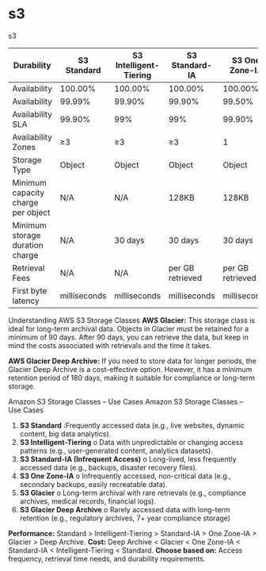 # s3
s3

 Durability                         | S3 Standard  | S3 Intelligent-Tiering | S3 Standard-IA   | S3 One Zone-IA   | S3 Glacier       |
| ---------------------------------- | ------------ | ---------------------- | ---------------- | ---------------- | ---------------- |
| Availability                       | 100.00%      | 100.00%                | 100.00%          | 100.00%          | 100.00%          |
| Availability                       | 99.99%       | 99.90%                 | 99.90%           | 99.50%           | 99.99%           |
| Availability SLA                   | 99.90%       | 99%                    | 99%              | 99.90%           | 99.90%           |
| Availability Zones                 | ≥3           | ≥3                     | ≥3               | 1                | ≥3               |
| Storage Type                       | Object       | Object                 | Object           | Object           | Object           |
| Minimum capacity charge per object | N/A          | N/A                    | 128KB            | 128KB            | 40KB             |
| Minimum storage duration charge    | N/A          | 30 days                | 30 days          | 30 days          | 180 days         |
| Retrieval Fees                     | N/A          | N/A                    | per GB retrieved | per GB retrieved | per GB retrieved |
| First byte latency                 | milliseconds | milliseconds           | milliseconds     | milliseconds     | Minutes to Hours |

Understanding AWS S3 Storage Classes
**AWS Glacier:** This storage class is ideal for long-term archival data. Objects in Glacier must be retained for a minimum of 90 days. After 90 days, you can retrieve the data, but keep in mind the costs associated with retrievals and the time it takes.

**AWS Glacier Deep Archive:** If you need to store data for longer periods, the Glacier Deep Archive is a cost-effective option. However, it has a minimum retention period of 180 days, making it suitable for compliance or long-term storage.

Amazon S3 Storage Classes – Use Cases
Amazon S3 Storage Classes – Use Cases
1.	**S3 Standard**
:Frequently accessed data (e.g., live websites, dynamic content, big data analytics).
2.	**S3 Intelligent-Tiering**
o	Data with unpredictable or changing access patterns (e.g., user-generated content, analytics datasets).
3.	**S3 Standard-IA (Infrequent Access)**
o	Long-lived, less frequently accessed data (e.g., backups, disaster recovery files).
4.	**S3 One Zone-IA**
o	Infrequently accessed, non-critical data (e.g., secondary backups, easily recreatable data).
5.	**S3 Glacier**
o	Long-term archival with rare retrievals (e.g., compliance archives, medical records, financial logs).
6.	**S3 Glacier Deep Archive**
o	Rarely accessed data with long-term retention (e.g., regulatory archives, 7+ year compliance storage)

**Performance:** Standard > Intelligent-Tiering > Standard-IA > One Zone-IA > Glacier > Deep Archive.
**Cost:** Deep Archive < Glacier < One Zone-IA < Standard-IA < Intelligent-Tiering < Standard.
**Choose based on:** Access frequency, retrieval time needs, and durability requirements.
